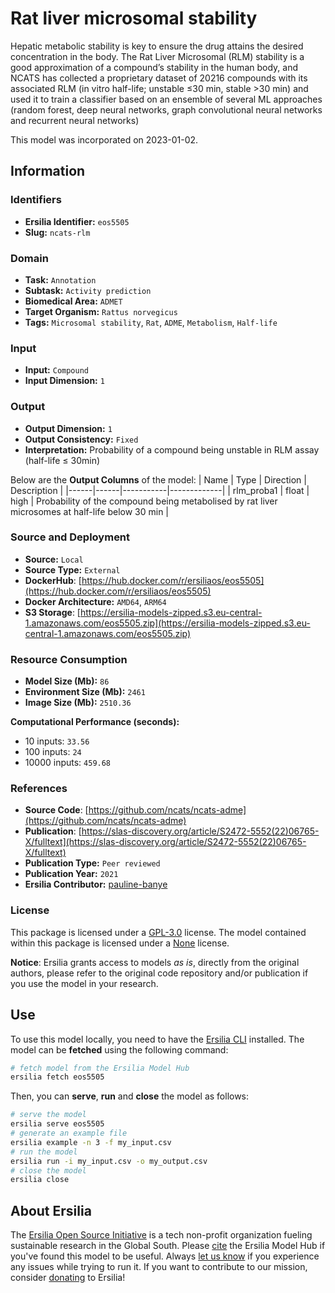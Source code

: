 # Rat liver microsomal stability

Hepatic metabolic stability is key to ensure the drug attains the desired concentration in the body. The Rat Liver Microsomal (RLM) stability is a good approximation of a compound’s stability in the human body, and NCATS has collected a proprietary dataset of 20216 compounds with its associated RLM (in vitro half-life; unstable ≤30 min, stable >30 min) and used it to train a classifier based on an ensemble of several ML approaches (random forest, deep neural networks, graph convolutional neural networks and recurrent neural networks)

This model was incorporated on 2023-01-02.


## Information
### Identifiers
- **Ersilia Identifier:** `eos5505`
- **Slug:** `ncats-rlm`

### Domain
- **Task:** `Annotation`
- **Subtask:** `Activity prediction`
- **Biomedical Area:** `ADMET`
- **Target Organism:** `Rattus norvegicus`
- **Tags:** `Microsomal stability`, `Rat`, `ADME`, `Metabolism`, `Half-life`

### Input
- **Input:** `Compound`
- **Input Dimension:** `1`

### Output
- **Output Dimension:** `1`
- **Output Consistency:** `Fixed`
- **Interpretation:** Probability of a compound being unstable in RLM assay (half-life ≤ 30min)

Below are the **Output Columns** of the model:
| Name | Type | Direction | Description |
|------|------|-----------|-------------|
| rlm_proba1 | float | high | Probability of the compound being metabolised by rat liver microsomes at half-life below 30 min |


### Source and Deployment
- **Source:** `Local`
- **Source Type:** `External`
- **DockerHub**: [https://hub.docker.com/r/ersiliaos/eos5505](https://hub.docker.com/r/ersiliaos/eos5505)
- **Docker Architecture:** `AMD64`, `ARM64`
- **S3 Storage**: [https://ersilia-models-zipped.s3.eu-central-1.amazonaws.com/eos5505.zip](https://ersilia-models-zipped.s3.eu-central-1.amazonaws.com/eos5505.zip)

### Resource Consumption
- **Model Size (Mb):** `86`
- **Environment Size (Mb):** `2461`
- **Image Size (Mb):** `2510.36`

**Computational Performance (seconds):**
- 10 inputs: `33.56`
- 100 inputs: `24`
- 10000 inputs: `459.68`

### References
- **Source Code**: [https://github.com/ncats/ncats-adme](https://github.com/ncats/ncats-adme)
- **Publication**: [https://slas-discovery.org/article/S2472-5552(22)06765-X/fulltext](https://slas-discovery.org/article/S2472-5552(22)06765-X/fulltext)
- **Publication Type:** `Peer reviewed`
- **Publication Year:** `2021`
- **Ersilia Contributor:** [pauline-banye](https://github.com/pauline-banye)

### License
This package is licensed under a [GPL-3.0](https://github.com/ersilia-os/ersilia/blob/master/LICENSE) license. The model contained within this package is licensed under a [None](LICENSE) license.

**Notice**: Ersilia grants access to models _as is_, directly from the original authors, please refer to the original code repository and/or publication if you use the model in your research.


## Use
To use this model locally, you need to have the [Ersilia CLI](https://github.com/ersilia-os/ersilia) installed.
The model can be **fetched** using the following command:
```bash
# fetch model from the Ersilia Model Hub
ersilia fetch eos5505
```
Then, you can **serve**, **run** and **close** the model as follows:
```bash
# serve the model
ersilia serve eos5505
# generate an example file
ersilia example -n 3 -f my_input.csv
# run the model
ersilia run -i my_input.csv -o my_output.csv
# close the model
ersilia close
```

## About Ersilia
The [Ersilia Open Source Initiative](https://ersilia.io) is a tech non-profit organization fueling sustainable research in the Global South.
Please [cite](https://github.com/ersilia-os/ersilia/blob/master/CITATION.cff) the Ersilia Model Hub if you've found this model to be useful. Always [let us know](https://github.com/ersilia-os/ersilia/issues) if you experience any issues while trying to run it.
If you want to contribute to our mission, consider [donating](https://www.ersilia.io/donate) to Ersilia!
